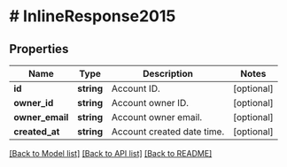 # # InlineResponse2015

## Properties

Name | Type | Description | Notes
------------ | ------------- | ------------- | -------------
**id** | **string** | Account ID. | [optional] 
**owner_id** | **string** | Account owner ID. | [optional] 
**owner_email** | **string** | Account owner email. | [optional] 
**created_at** | **string** | Account created date time. | [optional] 

[[Back to Model list]](../../README.md#documentation-for-models) [[Back to API list]](../../README.md#documentation-for-api-endpoints) [[Back to README]](../../README.md)


